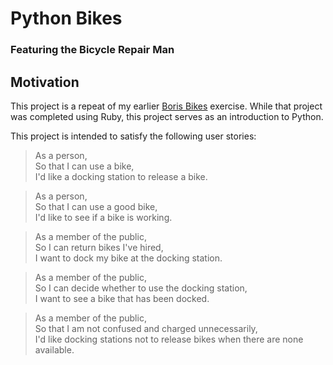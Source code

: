 # Python Bikes
### Featuring the Bicycle Repair Man

## Motivation
This project is a repeat of my earlier [Boris Bikes](https://github.com/marcusventin/boris-bikes) exercise. While that project was completed using Ruby, this project serves as an introduction to Python.

This project is intended to satisfy the following user stories:  
> As a person,  
> So that I can use a bike,  
> I'd like a docking station to release a bike.

> As a person,  
> So that I can use a good bike,  
> I'd like to see if a bike is working.

> As a member of the public,  
> So I can return bikes I've hired,  
> I want to dock my bike at the docking station.

> As a member of the public,  
> So I can decide whether to use the docking station,  
> I want to see a bike that has been docked.  

> As a member of the public,  
> So that I am not confused and charged unnecessarily,  
> I'd like docking stations not to release bikes when there are none available.